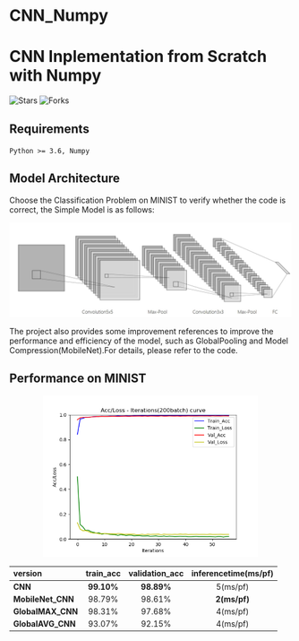 # CNN_Numpy
# CNN Inplementation from Scratch with Numpy
![Stars](https://img.shields.io/github/stars/yfreedomliTHU/CNN_Numpy)
![Forks](https://img.shields.io/github/forks/yfreedomliTHU/CNN_Numpy)

## Requirements
`Python >= 3.6, Numpy`

## Model Architecture
Choose the Classification Problem on MINIST to verify whether the code is correct, the Simple Model is as follows:
<center>

<img src="img/MODEL.JPG" style="zoom:60%"/>

</center>

The project also provides some improvement references to improve the performance and efficiency of the model, such as GlobalPooling and Model Compression(MobileNet).For details, please refer to the code.

## Performance on MINIST
<center>

<img src="img/Train_ACC_LOSS.png" style="zoom:60%"/>

| version      | train_acc | validation_acc | inferencetime(ms/pf) |
| :----------- | :------------: | :-------: | :------------------: |
| **CNN** |    **99.10%**      |  **98.89%**     |       5(ms/pf)       |
| **MobileNet_CNN** |     98.79%     |  98.61%   |       **2(ms/pf)**  |
| **GlobalMAX_CNN** |     98.31%     |  97.68%   |       4(ms/pf)  |
| **GlobalAVG_CNN** |     93.07%     |  92.15%   |       4(ms/pf)  |


</center>

